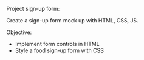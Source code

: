 Project sign-up form:

Create a sign-up form mock up with HTML, CSS, JS.

Objective:
- Implement form controls in HTML
- Style a food sign-up form with CSS
